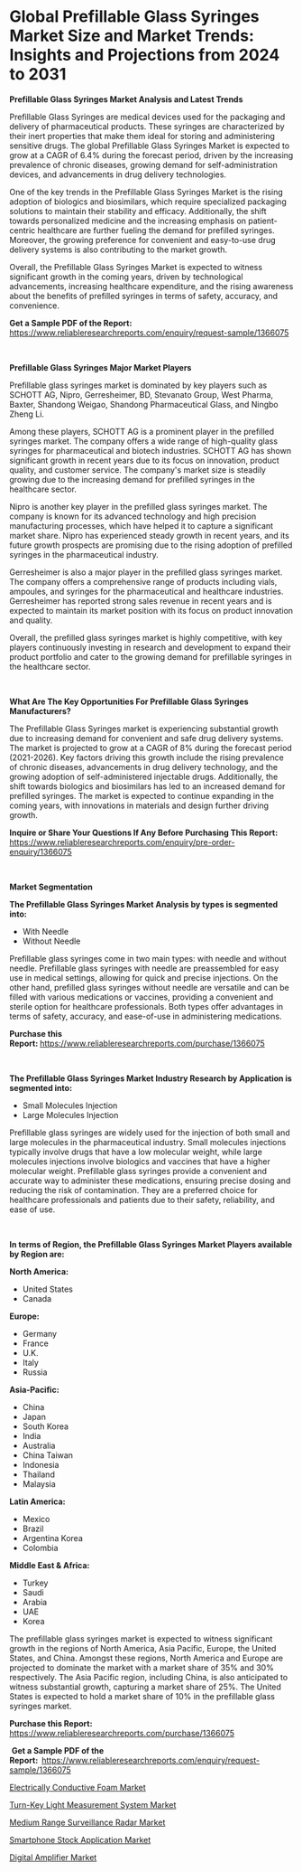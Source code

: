 <p><h1>Global Prefillable Glass Syringes Market Size and Market Trends: Insights and Projections from 2024 to 2031</h1></p><p><strong>Prefillable Glass Syringes Market Analysis and Latest Trends</strong></p>
<p><p>Prefillable Glass Syringes are medical devices used for the packaging and delivery of pharmaceutical products. These syringes are characterized by their inert properties that make them ideal for storing and administering sensitive drugs. The global Prefillable Glass Syringes Market is expected to grow at a CAGR of 6.4% during the forecast period, driven by the increasing prevalence of chronic diseases, growing demand for self-administration devices, and advancements in drug delivery technologies.</p><p>One of the key trends in the Prefillable Glass Syringes Market is the rising adoption of biologics and biosimilars, which require specialized packaging solutions to maintain their stability and efficacy. Additionally, the shift towards personalized medicine and the increasing emphasis on patient-centric healthcare are further fueling the demand for prefilled syringes. Moreover, the growing preference for convenient and easy-to-use drug delivery systems is also contributing to the market growth.</p><p>Overall, the Prefillable Glass Syringes Market is expected to witness significant growth in the coming years, driven by technological advancements, increasing healthcare expenditure, and the rising awareness about the benefits of prefilled syringes in terms of safety, accuracy, and convenience.</p></p>
<p><strong>Get a Sample PDF of the Report:&nbsp;</strong> <a href="https://www.reliableresearchreports.com/enquiry/request-sample/1366075">https://www.reliableresearchreports.com/enquiry/request-sample/1366075</a></p>
<p>&nbsp;</p>
<p><strong>Prefillable Glass Syringes Major Market Players</strong></p>
<p><p>Prefillable glass syringes market is dominated by key players such as SCHOTT AG, Nipro, Gerresheimer, BD, Stevanato Group, West Pharma, Baxter, Shandong Weigao, Shandong Pharmaceutical Glass, and Ningbo Zheng Li. </p><p>Among these players, SCHOTT AG is a prominent player in the prefilled syringes market. The company offers a wide range of high-quality glass syringes for pharmaceutical and biotech industries. SCHOTT AG has shown significant growth in recent years due to its focus on innovation, product quality, and customer service. The company's market size is steadily growing due to the increasing demand for prefilled syringes in the healthcare sector.</p><p>Nipro is another key player in the prefilled glass syringes market. The company is known for its advanced technology and high precision manufacturing processes, which have helped it to capture a significant market share. Nipro has experienced steady growth in recent years, and its future growth prospects are promising due to the rising adoption of prefilled syringes in the pharmaceutical industry.</p><p>Gerresheimer is also a major player in the prefilled glass syringes market. The company offers a comprehensive range of products including vials, ampoules, and syringes for the pharmaceutical and healthcare industries. Gerresheimer has reported strong sales revenue in recent years and is expected to maintain its market position with its focus on product innovation and quality.</p><p>Overall, the prefilled glass syringes market is highly competitive, with key players continuously investing in research and development to expand their product portfolio and cater to the growing demand for prefillable syringes in the healthcare sector.</p></p>
<p>&nbsp;</p>
<p><strong>What Are The Key Opportunities For Prefillable Glass Syringes Manufacturers?</strong></p>
<p><p>The Prefillable Glass Syringes market is experiencing substantial growth due to increasing demand for convenient and safe drug delivery systems. The market is projected to grow at a CAGR of 8% during the forecast period (2021-2026). Key factors driving this growth include the rising prevalence of chronic diseases, advancements in drug delivery technology, and the growing adoption of self-administered injectable drugs. Additionally, the shift towards biologics and biosimilars has led to an increased demand for prefilled syringes. The market is expected to continue expanding in the coming years, with innovations in materials and design further driving growth.</p></p>
<p><strong>Inquire or Share Your Questions If Any Before Purchasing This Report:</strong> <a href="https://www.reliableresearchreports.com/enquiry/pre-order-enquiry/1366075">https://www.reliableresearchreports.com/enquiry/pre-order-enquiry/1366075</a></p>
<p>&nbsp;</p>
<p><strong>Market Segmentation</strong></p>
<p><strong>The Prefillable Glass Syringes Market Analysis by types is segmented into:</strong></p>
<p><ul><li>With Needle</li><li>Without Needle</li></ul></p>
<p><p>Prefillable glass syringes come in two main types: with needle and without needle. Prefillable glass syringes with needle are preassembled for easy use in medical settings, allowing for quick and precise injections. On the other hand, prefilled glass syringes without needle are versatile and can be filled with various medications or vaccines, providing a convenient and sterile option for healthcare professionals. Both types offer advantages in terms of safety, accuracy, and ease-of-use in administering medications.</p></p>
<p><strong>Purchase this Report:&nbsp;</strong><a href="https://www.reliableresearchreports.com/purchase/1366075">https://www.reliableresearchreports.com/purchase/1366075</a></p>
<p>&nbsp;</p>
<p><strong>The Prefillable Glass Syringes Market Industry Research by Application is segmented into:</strong></p>
<p><ul><li>Small Molecules Injection</li><li>Large Molecules Injection</li></ul></p>
<p><p>Prefillable glass syringes are widely used for the injection of both small and large molecules in the pharmaceutical industry. Small molecules injections typically involve drugs that have a low molecular weight, while large molecules injections involve biologics and vaccines that have a higher molecular weight. Prefillable glass syringes provide a convenient and accurate way to administer these medications, ensuring precise dosing and reducing the risk of contamination. They are a preferred choice for healthcare professionals and patients due to their safety, reliability, and ease of use.</p></p>
<p>&nbsp;</p>
<p><strong>In terms of Region, the Prefillable Glass Syringes Market Players available by Region are:</strong></p>
<p>
    <p> <strong> North America: </strong>
        <ul>
            <li>United States</li>
            <li>Canada</li>
        </ul>
        </p> 
    <p> <strong> Europe: </strong>
        <ul>
            <li>Germany</li>
            <li>France</li>
            <li>U.K.</li>
            <li>Italy</li>
            <li>Russia</li>
        </ul>
        </p> 
    <p> <strong> Asia-Pacific: </strong>
        <ul>
            <li>China</li>
            <li>Japan</li>
            <li>South Korea</li>
            <li>India</li>
            <li>Australia</li>
            <li>China Taiwan</li>
            <li>Indonesia</li>
            <li>Thailand</li>
            <li>Malaysia</li>
        </ul>
        </p> 
    <p> <strong> Latin America: </strong>
        <ul>
            <li>Mexico</li>
            <li>Brazil</li>
            <li>Argentina Korea</li>
            <li>Colombia</li>
        </ul>
        </p> 
    <p> <strong> Middle East & Africa: </strong>
        <ul>
            <li>Turkey</li>
            <li>Saudi</li>
            <li>Arabia</li>
            <li>UAE</li>
            <li>Korea</li>
        </ul>
    </p>
    </p>
<p><p>The prefillable glass syringes market is expected to witness significant growth in the regions of North America, Asia Pacific, Europe, the United States, and China. Amongst these regions, North America and Europe are projected to dominate the market with a market share of 35% and 30% respectively. The Asia Pacific region, including China, is also anticipated to witness substantial growth, capturing a market share of 25%. The United States is expected to hold a market share of 10% in the prefillable glass syringes market.</p></p>
<p><strong>Purchase this Report: </strong><a href="https://www.reliableresearchreports.com/purchase/1366075">https://www.reliableresearchreports.com/purchase/1366075</a></p>
<p>&nbsp;<strong>Get a Sample PDF of the Report:&nbsp;&nbsp;</strong><a href="https://www.reliableresearchreports.com/enquiry/request-sample/1366075">https://www.reliableresearchreports.com/enquiry/request-sample/1366075</a></p>
<p><strong></strong></p>
<p><p><a href="https://issuu.com/reportprime-2/docs/electrically-conductive-foam-market-size-2030.pptx">Electrically Conductive Foam Market</a></p><p><a href="https://github.com/abdelrhmankishk22/Market-Research-Report-List-3/blob/main/turn-key-light-measurement-system-market.md">Turn-Key Light Measurement System Market</a></p><p><a href="https://medium.com/p/478ddb44ebda/edit">Medium Range Surveillance Radar Market</a></p><p><a href="https://issuu.com/reportprime-2/docs/smartphone-stock-application-market-size-2030.pptx">Smartphone Stock Application Market</a></p><p><a href="https://github.com/bracarafogo/Market-Research-Report-List-1/blob/main/digital-amplifier-market.md">Digital Amplifier Market</a></p></p>